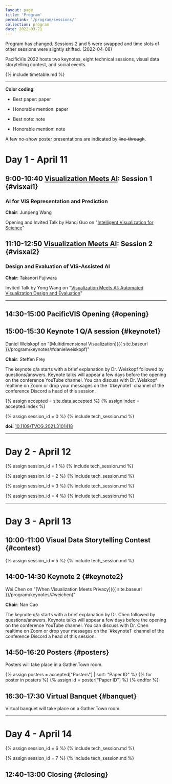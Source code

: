 ```yaml
---
layout: page
title: 'Program'
permalink: '/program/sessions/'
collection: program
date: 2022-03-21
---
```


<link rel="stylesheet" href="https://cdnjs.cloudflare.com/ajax/libs/font-awesome/4.7.0/css/font-awesome.min.css">

<span class="attention">Program has changed.</span>  Sessions 2 and 5 were swapped and time slots of other sessions were slightly shifted.  (2022-04-08)

PacificVis 2022 hosts two keynotes, eight technical sessions, visual data storytelling contest, and social events.

{% include timetable.md %}

---

**Color coding**:

- Best paper: <span class="fa fa-star awarded"><span class="fa fa-star awarded" /><span class="fa fa-star awarded" /></span> <span class="type type-paper">paper</span>
- Honorable mention: <span class="fa fa-star awarded"><span class="fa fa-star awarded" /></span> <span class="type type-paper">paper</span>

- Best note: <span class="fa fa-star awarded"><span class="fa fa-star awarded" /><span class="fa fa-star awarded" /></span> <span class="type type-note">note</span>
- Honorable mention: <span class="fa fa-star awarded"><span class="fa fa-star awarded" /></span> <span class="type type-note">note</span>

A few no-show poster presentations are indicated by <span style="text-decoration: line-through;">line-through</span>.

# Day 1 - April 11

## 9:00-10:40 [Visualization Meets AI]({{site.baseurl}}/program/visxai/): Session 1 {#visxai1}
### AI for VIS Representation and Prediction

**Chair**: Junpeng Wang

Opening and Invited Talk by Hanqi Guo on "[Intelligent Visualization for Science]({{site.baseurl}}/program/visxai/#hanqi_guo)"

<paper data-paper_id="visxai-4033"></paper>

<paper data-paper_id="visxai-6403"></paper>

## 11:10-12:50 [Visualization Meets AI]({{site.baseurl}}/program/visxai/): Session 2 {#visxai2}
### Design and Evaluation of VIS-Assisted AI

**Chair**: Takanori Fujiwara

Invited Talk by Yong Wang on "[Visualization Meets AI: Automated Visualization Design and Evaluation]({{site.baseurl}}/program/visxai/#yong_wang)"

<paper data-paper_id="visxai-9591"></paper>

<paper data-paper_id="visxai-5160"></paper>

---
## 14:30-15:00 PacificVIS Opening {#opening}

## 15:00-15:30 Keynote 1 Q/A session {#keynote1}

Daniel Weiskopf on "[Multidimensional Visualization]({{ site.baseurl }}/program/keynotes/#danielweiskopf)"

**Chair**: Steffen Frey

<p class="notice">The keynote q/a starts with a brief explanation by Dr. Weiskopf followed by questions/answers.   Keynote talks will appear a few days before the opening on the conference YouTube channel.  You can discuss with Dr. Weiskopf realtime on Zoom or drop your messages on the `#keynote1` channel of the conference Discord a head of this session.</p>

{% assign accepted = site.data.accepted %}
{% assign index = accepted.index %}

{% assign session_id = 0 %}
{% include tech_session.md %}

**doi:** [10.1109/TVCG.2021.3101418](https://doi.org/10.1109/TVCG.2021.3101418)

---
# Day 2 - April 12

{% assign session_id = 1 %}
{% include tech_session.md %}

{% assign session_id = 2 %}
{% include tech_session.md %}

{% assign session_id = 3 %}
{% include tech_session.md %}

{% assign session_id = 4 %}
{% include tech_session.md %}

---
# Day 3 - April 13

## 10:00-11:00 Visual Data Storytelling Contest {#contest}

{% assign session_id = 5 %}
{% include tech_session.md %}

## 14:00-14:30 Keynote 2 {#keynote2}

Wei Chen on "[When Visualization Meets Privacy]({{ site.baseurl }}/program/keynotes/#weichen)"

**Chair**: Nan Cao

<p class="notice">The keynote q/a starts with a brief explanation by Dr. Chen followed by questions/answers.  Keynote talks will appear a few days before the opening on the conference YouTube channel.  You can discuss with Dr. Chen realtime on Zoom or drop your messages on the `#keynote1` channel of the conference Discord a head of this session.</p>

## 14:50-16:20 Posters {#posters}

Posters will take place in a Gather.Town room.

{% assign posters = accepted["Posters"] | sort: "Paper ID" %}
{% for poster in posters %}
{% assign id = poster["Paper ID"] %}
<paper data-paper_id="{{id}}"></paper>
{% endfor %}

## 16:30-17:30 Virtual Banquet {#banquet}

Virtual banquet will take place on a Gather.Town room.

---
# Day 4 - April 14

{% assign session_id = 6 %}
{% include tech_session.md %}

{% assign session_id = 7 %}
{% include tech_session.md %}

## 12:40-13:00 Closing {#closing}

<script src="https://unpkg.com/vue@3"></script>
<script type="text/javascript" src="/pvis2022/assets/javascripts/accepted.json.js"></script>
<script type="text/javascript" src="/pvis2022/assets/javascripts/preview.json.js"></script>
<script type="text/javascript" src="/pvis2022/assets/javascripts/accepted.js"></script>

